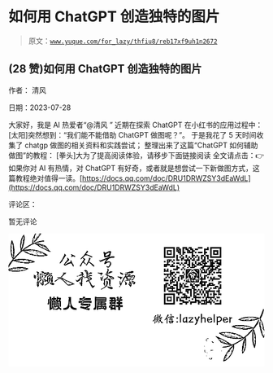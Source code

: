 # 如何用 ChatGPT 创造独特的图片

> 原文：[`www.yuque.com/for_lazy/thfiu8/reb17xf9uh1n2672`](https://www.yuque.com/for_lazy/thfiu8/reb17xf9uh1n2672)



## (28 赞)如何用 ChatGPT 创造独特的图片 

作者： 清风 

日期：2023-07-28 

大家好，我是 AI 热爱者“@清风 ” 近期在探索 ChatGPT 在小红书的应用过程中： [太阳]突然想到：“我们能不能借助 ChatGPT 做图呢？”。 于是我花了 5 天时间收集了 chatgp 做图的相关资料和实践尝试； 整理出来了这篇“ChatGPT 如何辅助做图”的教程： [拳头]大为了提高阅读体验，请移步下面链接阅读 全文请点击：👉 如果你对 AI 有热情，对 ChatGPT 有好奇，或者就是想尝试一下新做图方式，这篇教程绝对值得一读。[https://docs.qq.com/doc/DRU1DRWZSY3dEaWdL](https://docs.qq.com/doc/DRU1DRWZSY3dEaWdL) 

评论区： 

暂无评论 

![](img/894d30a529e7c37bcd3392323c99941c.png)  